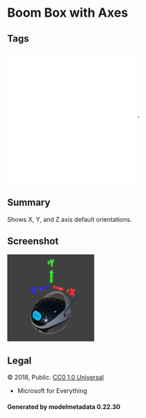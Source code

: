 # Boom Box with Axes

## Tags

![core](../../Models-core.md), ![testing](../../Models-testing.md)

## Summary

Shows X, Y, and Z axis default orientations.

## Screenshot

![screenshot](screenshot/screenshot.jpg)

## Legal

&copy; 2018, Public. [CC0 1.0 Universal](https://creativecommons.org/publicdomain/zero/1.0/legalcode)

 - Microsoft for Everything

#### Generated by modelmetadata 0.22.30